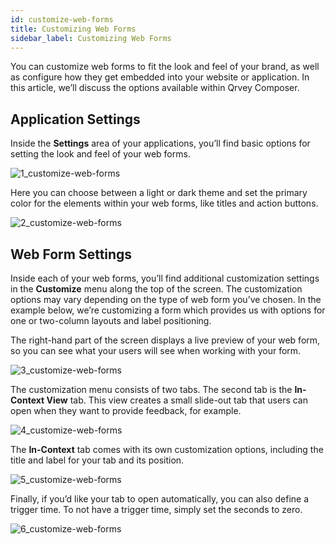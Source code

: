 ```yaml
---
id: customize-web-forms
title: Customizing Web Forms
sidebar_label: Customizing Web Forms
---
```


You can customize web forms to fit the look and feel of your brand, as well as configure how they get embedded into your website or application. In this article, we’ll discuss the options available within Qrvey Composer. 

## Application Settings
Inside the **Settings** area of your applications, you’ll find basic options for setting the look and feel of your web forms. 

![1_customize-web-forms](https://s3.amazonaws.com/cdn.qrvey.com/documentation_assets/ui-docs/web-forms/3.4.1.3_customize-web-forms/1_customize-web-forms.png#thumbnail-40)

Here you can choose between a light or dark theme and set the primary color for the elements within your web forms, like titles and action buttons.

![2_customize-web-forms](https://s3.amazonaws.com/cdn.qrvey.com/documentation_assets/ui-docs/web-forms/3.4.1.3_customize-web-forms/2_customize-web-forms.png#thumbnail)


## Web Form Settings
Inside each of your web forms, you’ll find additional customization settings in the **Customize** menu along the top of the screen.  The customization options may vary depending on the type of web form you’ve chosen. In the example below, we’re customizing a form which provides us with options for one or two-column layouts and label positioning. 

The right-hand part of the screen displays a live preview of your web form, so you can see what your users will see when working with your form. 

![3_customize-web-forms](https://s3.amazonaws.com/cdn.qrvey.com/documentation_assets/ui-docs/web-forms/3.4.1.3_customize-web-forms/3_customize-web-forms.png#thumbnail)

The customization menu consists of two tabs. The second tab is the **In-Context View** tab. This view creates a small slide-out tab that users can open when they want to provide feedback, for example. 

![4_customize-web-forms](https://s3.amazonaws.com/cdn.qrvey.com/documentation_assets/ui-docs/web-forms/3.4.1.3_customize-web-forms/4_customize-web-forms.png#thumbnail-80)

The **In-Context** tab comes with its own customization options, including the title and label for your tab and its position. 

![5_customize-web-forms](https://s3.amazonaws.com/cdn.qrvey.com/documentation_assets/ui-docs/web-forms/3.4.1.3_customize-web-forms/5_customize-web-forms.png#thumbnail-60)

Finally, if you’d like your tab to open automatically, you can also define a trigger time.  To not have a trigger time, simply set the seconds to zero. 

![6_customize-web-forms](https://s3.amazonaws.com/cdn.qrvey.com/documentation_assets/ui-docs/web-forms/3.4.1.3_customize-web-forms/6_customize-web-forms.png#thumbnail-60)



